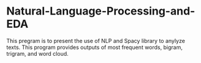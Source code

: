 # Natural-Language-Processing-and-EDA

This pregram is to present the use of NLP and Spacy library to anylyze texts. 
This program provides outputs of most frequent words, bigram, trigram, and word cloud.
